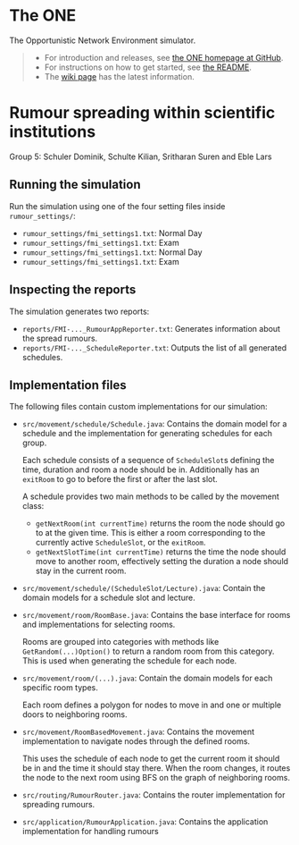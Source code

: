 # The ONE

The Opportunistic Network Environment simulator.

> - For introduction and releases, see [the ONE homepage at GitHub](http://akeranen.github.io/the-one/).
> - For instructions on how to get started, see [the README](https://github.com/akeranen/the-one/wiki/README).
> - The [wiki page](https://github.com/akeranen/the-one/wiki) has the latest information.



# Rumour spreading within scientific institutions

Group 5: Schuler Dominik, Schulte Kilian, Sritharan Suren and Eble Lars


## Running the simulation

Run the simulation using one of the four setting files inside `rumour_settings/`:

- `rumour_settings/fmi_settings1.txt`: Normal Day
- `rumour_settings/fmi_settings1.txt`: Exam
- `rumour_settings/fmi_settings1.txt`: Normal Day
- `rumour_settings/fmi_settings1.txt`: Exam

## Inspecting the reports

The simulation generates two reports:

- `reports/FMI-..._RumourAppReporter.txt`: Generates information about the spread rumours.
- `reports/FMI-..._ScheduleReporter.txt`: Outputs the list of all generated schedules.

## Implementation files

The following files contain custom implementations for our simulation:

- `src/movement/schedule/Schedule.java`: Contains the domain model for a schedule and the implementation for 
  generating schedules for each group.
  
  Each schedule consists of a sequence of `ScheduleSlot`s defining the time, duration and room a node should be in.
  Additionally has an `exitRoom` to go to before the first or after the last slot.
  
  A schedule provides two main methods to be called by the movement class:
  - `getNextRoom(int currentTime)` returns the room the node should go to at the given time. This is either a room corresponding to the currently active `ScheduleSlot`, or the `exitRoom`.
  - `getNextSlotTime(int currentTime)` returns the time the node should move to another room, effectively setting the duration a node should stay in the current room.
  
- `src/movement/schedule/(ScheduleSlot/Lecture).java`: Contain the domain models for a schedule slot and lecture.

- `src/movement/room/RoomBase.java`: Contains the base interface for rooms and implementations for selecting rooms.

  Rooms are grouped into categories with methods like `GetRandom(...)Option()` to return a random room from this category.
  This is used when generating the schedule for each node.
  
- `src/movement/room/(...).java`: Contain the domain models for each specific room types.

  Each room defines a polygon for nodes to move in and one or multiple doors to neighboring rooms.
  
- `src/movement/RoomBasedMovement.java`: Contains the movement implementation to navigate nodes through the defined rooms.

  This uses the schedule of each node to get the current room it should be in and the time it should stay there. When the room
  changes, it routes the node to the next room using BFS on the graph of neighboring rooms.

- `src/routing/RumourRouter.java`: Contains the router implementation for spreading rumours.

- `src/application/RumourApplication.java`: Contains the application implementation for handling rumours
